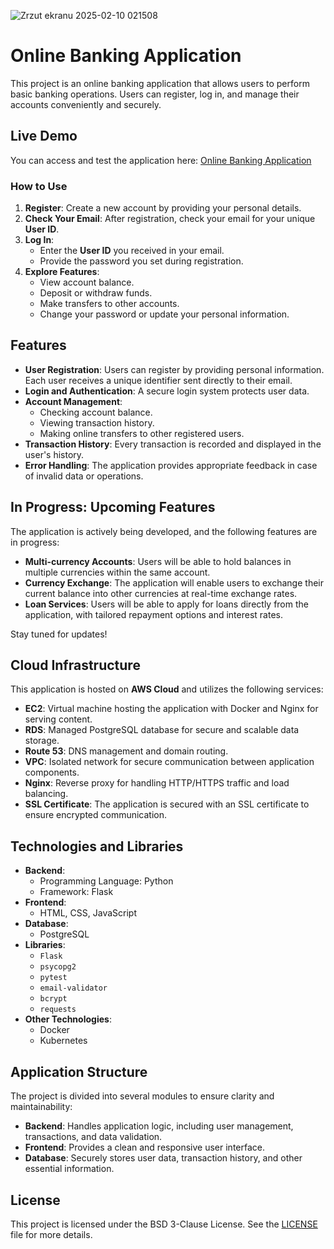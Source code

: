
![Zrzut ekranu 2025-02-10 021508](https://github.com/user-attachments/assets/e75c5410-10ff-4558-8e5a-d51470fa618f)

# Online Banking Application

This project is an online banking application that allows users to perform basic banking operations. Users can register, log in, and manage their accounts conveniently and securely.

## Live Demo

You can access and test the application here: [Online Banking Application](https://app.markbank-privateproject.com/)

### How to Use
1. **Register**: Create a new account by providing your personal details.
2. **Check Your Email**: After registration, check your email for your unique **User ID**.
3. **Log In**:
   - Enter the **User ID** you received in your email.
   - Provide the password you set during registration.
4. **Explore Features**:
   - View account balance.
   - Deposit or withdraw funds.
   - Make transfers to other accounts.
   - Change your password or update your personal information.

## Features

- **User Registration**: Users can register by providing personal information. Each user receives a unique identifier sent directly to their email.
- **Login and Authentication**: A secure login system protects user data.
- **Account Management**:
  - Checking account balance.
  - Viewing transaction history.
  - Making online transfers to other registered users.
- **Transaction History**: Every transaction is recorded and displayed in the user's history.
- **Error Handling**: The application provides appropriate feedback in case of invalid data or operations.

## In Progress: Upcoming Features

The application is actively being developed, and the following features are in progress:
- **Multi-currency Accounts**: Users will be able to hold balances in multiple currencies within the same account.
- **Currency Exchange**: The application will enable users to exchange their current balance into other currencies at real-time exchange rates.
- **Loan Services**: Users will be able to apply for loans directly from the application, with tailored repayment options and interest rates.

Stay tuned for updates!

## Cloud Infrastructure

This application is hosted on **AWS Cloud** and utilizes the following services:
- **EC2**: Virtual machine hosting the application with Docker and Nginx for serving content.
- **RDS**: Managed PostgreSQL database for secure and scalable data storage.
- **Route 53**: DNS management and domain routing.
- **VPC**: Isolated network for secure communication between application components.
- **Nginx**: Reverse proxy for handling HTTP/HTTPS traffic and load balancing.
- **SSL Certificate**: The application is secured with an SSL certificate to ensure encrypted communication.

## Technologies and Libraries

- **Backend**: 
  - Programming Language: Python
  - Framework: Flask
- **Frontend**:
  - HTML, CSS, JavaScript
- **Database**:
  - PostgreSQL
- **Libraries**:
  - `Flask` 
  - `psycopg2` 
  - `pytest` 
  - `email-validator` 
  - `bcrypt` 
  - `requests` 
- **Other Technologies**:
  - Docker 
  - Kubernetes 

## Application Structure

The project is divided into several modules to ensure clarity and maintainability:

- **Backend**: Handles application logic, including user management, transactions, and data validation.
- **Frontend**: Provides a clean and responsive user interface.
- **Database**: Securely stores user data, transaction history, and other essential information.

## License

This project is licensed under the BSD 3-Clause License. See the [LICENSE](LICENSE) file for more details.
